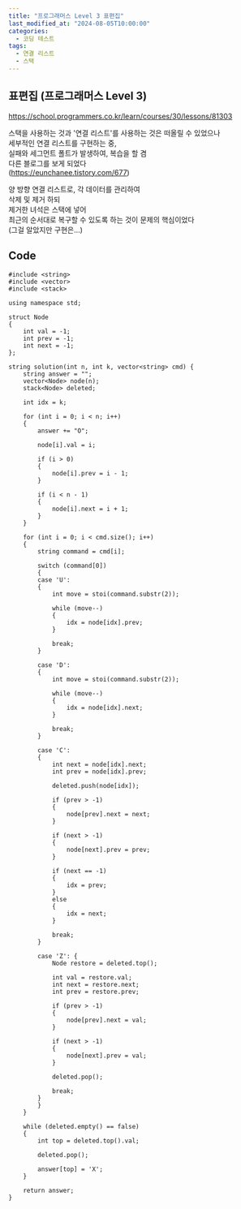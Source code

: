 ```yaml
---
title: "프로그래머스 Level 3 표편집"
last_modified_at: "2024-08-05T10:00:00"
categories:
  - 코딩 테스트
tags:
  - 연결 리스트
  - 스택
---
```


## 표편집 (프로그래머스 Level 3)
 <https://school.programmers.co.kr/learn/courses/30/lessons/81303><br>

 스택을 사용하는 것과 '연결 리스트'를 사용하는 것은 떠올릴 수 있었으나<br>
 세부적인 연결 리스트를 구현하는 중,<br>
 실패와 세그먼트 폴트가 발생하여, 복습을 할 겸<br>
 다른 블로그를 보게 되었다<br>
 (<https://eunchanee.tistory.com/677>)<br>

 양 방향 연결 리스트로, 각 데이터를 관리하여<br>
 삭제 및 제거 하되<br>
 제거한 녀석은 스택에 넣어<br>
 최근의 순서대로 복구할 수 있도록 하는 것이 문제의 핵심이었다<br>
 (그걸 알았지만 구현은...)<br>


## Code
```
#include <string>
#include <vector>
#include <stack>

using namespace std;

struct Node 
{
	int val = -1;
	int prev = -1;
	int next = -1;
};

string solution(int n, int k, vector<string> cmd) {
	string answer = "";
	vector<Node> node(n);
	stack<Node> deleted;

	int idx = k;

	for (int i = 0; i < n; i++) 
	{
		answer += "O";

		node[i].val = i;

		if (i > 0) 
		{
			node[i].prev = i - 1;
		}

		if (i < n - 1) 
		{
			node[i].next = i + 1;
		}
	}

	for (int i = 0; i < cmd.size(); i++) 
	{
		string command = cmd[i];

		switch (command[0]) 
		{
		case 'U': 
		{
			int move = stoi(command.substr(2));

			while (move--) 
			{
				idx = node[idx].prev;
			}

			break;
		}

		case 'D': 
		{
			int move = stoi(command.substr(2));

			while (move--) 
			{
				idx = node[idx].next;
			}

			break;
		}

		case 'C': 
		{
			int next = node[idx].next;
			int prev = node[idx].prev;

			deleted.push(node[idx]);

			if (prev > -1) 
			{
				node[prev].next = next;
			}

			if (next > -1) 
			{
				node[next].prev = prev;
			}

			if (next == -1)
			{
				idx = prev;
			}
			else
			{
				idx = next;
			}

			break;
		}

		case 'Z': {
			Node restore = deleted.top();

			int val = restore.val;
			int next = restore.next;
			int prev = restore.prev;

			if (prev > -1) 
			{
				node[prev].next = val;
			}

			if (next > -1) 
			{
				node[next].prev = val;
			}

			deleted.pop();

			break;
		}
		}
	}

	while (deleted.empty() == false)
	{
		int top = deleted.top().val;

		deleted.pop();

		answer[top] = 'X';
	}

	return answer;
}
```